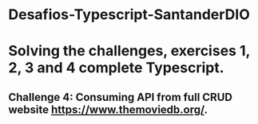 # Desafios-Typescript-SantanderDIO

# Solving the challenges, exercises 1, 2, 3 and 4 complete Typescript.

## Challenge 4: Consuming API from full CRUD website https://www.themoviedb.org/.
